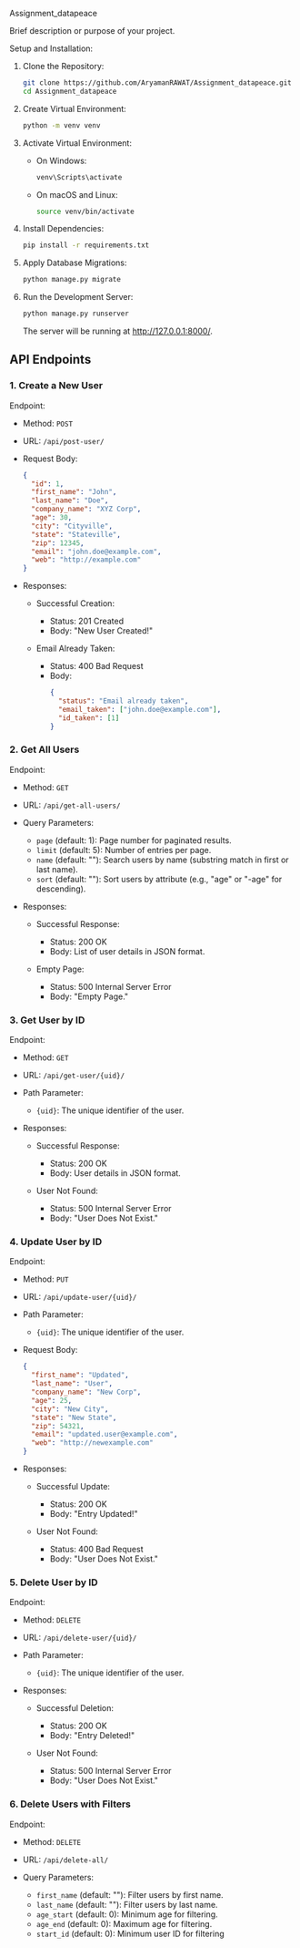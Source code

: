 Assignment_datapeace

Brief description or purpose of your project.

Setup and Installation:

1. Clone the Repository:

   ```bash
   git clone https://github.com/AryamanRAWAT/Assignment_datapeace.git
   cd Assignment_datapeace
   ```

2. Create Virtual Environment:

   ```bash
   python -m venv venv
   ```

3. Activate Virtual Environment:

   - On Windows:

     ```bash
     venv\Scripts\activate
     ```

   - On macOS and Linux:

     ```bash
     source venv/bin/activate
     ```

4. Install Dependencies:

   ```bash
   pip install -r requirements.txt
   ```

5. Apply Database Migrations:

   ```bash
   python manage.py migrate
   ```

6. Run the Development Server:

   ```bash
   python manage.py runserver
   ```

   The server will be running at http://127.0.0.1:8000/.

## API Endpoints

### 1. Create a New User

Endpoint:

- Method: `POST`
- URL: `/api/post-user/`
- Request Body:

  ```json
  {
    "id": 1,
    "first_name": "John",
    "last_name": "Doe",
    "company_name": "XYZ Corp",
    "age": 30,
    "city": "Cityville",
    "state": "Stateville",
    "zip": 12345,
    "email": "john.doe@example.com",
    "web": "http://example.com"
  }
  ```

- Responses:

  - Successful Creation:
    - Status: 201 Created
    - Body: "New User Created!"

  - Email Already Taken:
    - Status: 400 Bad Request
    - Body:
      ```json
      {
        "status": "Email already taken",
        "email_taken": ["john.doe@example.com"],
        "id_taken": [1]
      }
      ```

### 2. Get All Users

Endpoint:

- Method: `GET`
- URL: `/api/get-all-users/`

- Query Parameters:
  - `page` (default: 1): Page number for paginated results.
  - `limit` (default: 5): Number of entries per page.
  - `name` (default: ""): Search users by name (substring match in first or last name).
  - `sort` (default: ""): Sort users by attribute (e.g., "age" or "-age" for descending).

- Responses:

  - Successful Response:
    - Status: 200 OK
    - Body: List of user details in JSON format.

  - Empty Page:
    - Status: 500 Internal Server Error
    - Body: "Empty Page."

### 3. Get User by ID

Endpoint:

- Method: `GET`
- URL: `/api/get-user/{uid}/`

- Path Parameter:
  - `{uid}`: The unique identifier of the user.

- Responses:

  - Successful Response:
    - Status: 200 OK
    - Body: User details in JSON format.

  - User Not Found:
    - Status: 500 Internal Server Error
    - Body: "User Does Not Exist."

### 4. Update User by ID

Endpoint:

- Method: `PUT`
- URL: `/api/update-user/{uid}/`

- Path Parameter:
  - `{uid}`: The unique identifier of the user.

- Request Body:

  ```json
  {
    "first_name": "Updated",
    "last_name": "User",
    "company_name": "New Corp",
    "age": 25,
    "city": "New City",
    "state": "New State",
    "zip": 54321,
    "email": "updated.user@example.com",
    "web": "http://newexample.com"
  }
  ```

- Responses:

  - Successful Update:
    - Status: 200 OK
    - Body: "Entry Updated!"

  - User Not Found:
    - Status: 400 Bad Request
    - Body: "User Does Not Exist."

### 5. Delete User by ID

Endpoint:

- Method: `DELETE`
- URL: `/api/delete-user/{uid}/`

- Path Parameter:
  - `{uid}`: The unique identifier of the user.

- Responses:

  - Successful Deletion:
    - Status: 200 OK
    - Body: "Entry Deleted!"

  - User Not Found:
    - Status: 500 Internal Server Error
    - Body: "User Does Not Exist."

### 6. Delete Users with Filters

Endpoint:

- Method: `DELETE`
- URL: `/api/delete-all/`

- Query Parameters:
  - `first_name` (default: ""): Filter users by first name.
  - `last_name` (default: ""): Filter users by last name.
  - `age_start` (default: 0): Minimum age for filtering.
  - `age_end` (default: 0): Maximum age for filtering.
  - `start_id` (default: 0): Minimum user ID for filtering
